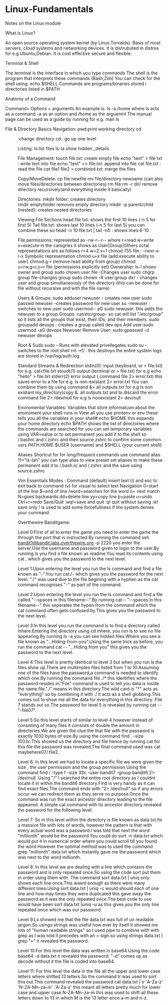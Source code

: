 # Linux-Fundamentals
Notes on the Linux module

What is Linux?

An open source operating system kernel (by Linus Torvalds).
Basis of most servers, cloud systems and networking devices.
It is distrubuted in distros for e.g Ubuntu,Debian.
It is cost effective secure and flexible.

Terminal & Shell

The terminal is the interface in which you type commands
The shell is the program that interprets these commands (Bash,Zsh)
You can check for the shell using: echo $SHELL
Commands are programs/binaries stored i directories listed in $PATH

Anatomy of a Command

Command+ Options + arguments
An example is: ls -a /home
where ls acts as a command -a as an option and /home as the arguemnt
The manual page can be used as a guide by running for e.g. man ls

File & Directory Basics
Navigation:
pwd:print working directory
cd <dir>:change directory
cd.. go up one level

Listing:
ls:list files
ls-la show hidden _details 

File Management:
touch file.txt: create empty file
echo "text" > file txt : write text into file
echo "text" >> file.txt: append into file
cat file.txt : read the file
cat file1 file2 > combined.txt: merge the files

Copy/MoveDelete:
cp file newfile
mv file/directory newname (can also move files/directories between directories)
rm file
rm -r dir/ remove directory recursively(and everything inside it basically)

Directories:
mkdir folder: creates directory    
rmdir emptyfolder removes empty directory
mkdir -p parent/child (nested): creates nested directories 

Viewing File Sections
head file.txt: shows the first 10 lines (-n 5 for first 5)
Tail file.txt: shows last 10 lines (-n 5 for last 5)
you can combine these so head -n 10 file.txt | tail -n5 : shows lines 6-10

File permissions:
represented as -rw-r--r--
where r=read w=write x=execute
in the catogries it shows as User|Group|Others
octal representations are as follows r=4 w=2 x=1
chmod 755 file : -rwxr-x-r-x
Symbolic representation chmod u+x file (add execute ability to user)
chmod g-r (remove read ability from group)
chmod u=rw,g=r,o=r file (permissions explicitly set)
Ownership:
ls-l shows owner and group
sudo chown user file -Changes user
sudo chgrp group file-changes group
sudo chown -R user:group dir/ - changes user and group simultaneously of the directory (this can be done for file without recursive and with the file name)

Users & Groups:
sudo adduser newuser - creates new user
sudo passwd newuser -creates password for new user
su -newuser : switches to new user
sudo usermod - aG sudo newuser: this adds the newuser to a group
Groups:
cat/etc/group- so cat will list  "/etc/group" so it lists all the groups that exist, their IDs, and their members.
sudo groupadd devops : creates a group called dev ops
Add user:sudo usermod -aG devops Newuser
Remove User: sudo gpasswd -d newuser devops

Root & Sudo
sudo <command> - Runs with elevated privellegates
sudo su - switches to the root shell
rm -rf/ : this destroys the entire system
logs are stored in /var/log/auth.log

Standard Streams & Redirection
stdin(0): input (keyboard, or < file.txt) for e.g. cat<file.txt 
stoudt(1) output (terminal or > file.txt) for e.g echo "hello" > file.txt
stderr(2) error output ( command file 2> error.txt) this saves error to a file  for e.g. ls non-existant 2> error.txt
You can combine them by using command  &> all outputs.txt for e.g ls non existant my_directory)copy &. all outputs.txt
and to discard the error command file 2> /dev/null for e.g ls nonexistant 2> dev/null

Enviromental Variables: Variables that store informatuon about the enviroment your shell runs in
View all you use printenv or env these tells you all the variables in your shell#
echo $HOME  this expands your home directory
echo $PATH shows the list of directories where the commands are searched for
you can set temporary variables using VAR=value
or to set permanent you add it to the shell so /.bashrc and /.zshrc and then source.zshrc to confirm 
some common vars $PATH .$HOME $USER (username) and $SHELL (your current shell)


Aliases
Shortcut for for long/frequent commands
use command alias 11="ls-lah"
you can type alias to view preset set aliases
to make these permanent add it  to /.bash.rc and /.zshrc  and the save using source.zshrc

Vim Essentials
Modes : Command (default) insert text (i) and esc to exit back to command (v) for visual to select text
Navigation
0=start of the line
$=end of line
/word=searches for the word
n= next match N=goes backwards
dd=delete line
yy=copy line
p=paste
u=undo
Ctrl+r=redo
Save/Quit
:wq!=save and quit
:q! quit without saving
:w! save only
! is used to add some forcefullness if the system denies your command


Overthewire Banditgame:

Level 0:First of all to enter the game you need to enter the game the through the port that is instructed.By running the command ssh bandit1@bandit.labs.overthewire.org -p 2220 you enter the server.Use the username and password given to login to the user.By running ls you find a file known as readme.You read its contents using cat , which gives you the password to the next level.

Level 1:Upon entering the level you run the ls command and find a file known as "-".You run cat./- which gives you the password for the next level. "./" was used due to the file begining with a hyphen as the cat command recognises "-" as part of the command.

Level 2:Upon entering the level you run the ls command and find a file called "--spaces in this filename--".By running cat-- "--spaces in this filename--" this seperates the hypen from the command which the cat command often gets confused by.This gives you the password to the next level.

Level 3:In this level you run the command ls to find a directory called inhere.Entering the directory using cd inhere, you run ls to see no file appearing.By running ls -a you can see hidden files.Where you see a file known as "...Hiding-from-you".Using the same trick as before, you run the command cat -- "...Hiding from you" this gives you the password to the next level.

Level 4:This level is prertty identical to level 3 but when you run ls the files show up.There are multimples files listed from 1 to 10.Assuming one of the files have the password,a command is needed to identify which one.By running the command file ./* this identifies where the password resides in."File" command is used to tell you data is inside the name file."./" means in this directory.The wild card is "*" acts as "everything" so by combining it with ./ it acts as a shell globbing.This comes out to show me all the data for everything in this directory .File 7 stands out so.The password for level 5 is revealed by running cat -- "-file07".

Level 5:So this level starts of similar to level 4 however instead of consisting of many files it consists of double the amount in directories.We are given the clue the that file with the password is exactly 1033 bytes of size.By using the command find . -size 1033c.This showed us the directory and file hence by running cat for this file the password was revealed.The final command used was cat maybehere07/.file2.

Level 6: In this level we had to locate a specific file we were given the size , the user permission and the group permission.Using the command find / -type f -size 33c -user bandit7 -group bandit6 2> /dev/null .Using "/" I searched the entire root directory as I couldnt locate it in within the bandit6 directory.Find is very handy as it can find exact files.The command ends with "2> /dev/null" so if any errors occur we can redirect them as they serve no purpose.Once the command was run the exact ancestor  directory leading to the file appeared. A simple cat command with its ancestor directory revealed the password for the following level.

Level 7: So in this level within the directory is file known as data.txt.Its a massive file with lots of words, however the pattern is that with every actual word was a password.I was told that next the word "millionth" would be the password.You could do sort -n data.txt which would put it in numerical order where you could scroll till you found the word.However the optimal method was to used the command grep "millionth" data.txt which instantly gave me the password which was next to the word millionth.

Level 8: In this level we are dealing with a line which contains the password and is only repeated once.So using the code sort put them in order using them with. The command sort data.txt | uniq only shows each line once.This wasnt enough as there were many different lines.Using sort data.txt | uniq -c would should each of one line and how may times they were duplicated this gave away the password as it was the only repeated once.The best code to use would have been sort data.txt |uniq -u as this gives you the only line repeated once which was our password.

Level 9:Ls showed me that the file data.txt was full of un readable jargon.So usings strings was useful how ever by itself it showed me lots of "human readable strings" so I used pipe to combine with with grep as I was told it precedes with an = sign so using strings data.txt | grep "=" it revealed the password.

Level 10:For this level the data was written in base64.Using the code base64 -d data.txt it revealed the password. "-d" comes up as decode without it the file is coded into base64.

Level 11: For this level the data in the file all the upper and lower case letters where shifted 13 letters.So the command tr was used to sort this out.This command revealed the password cat data.txt | tr 'A-Za-z' 'N-ZA-Mn-za-m' .'A-Za-z' this meant all letters pretty much for lower case and upper case.N-ZA-Mn-za-m this was used to shift all these letters down to 13 in which M is the 13 letter ence  a-m and n-z.







